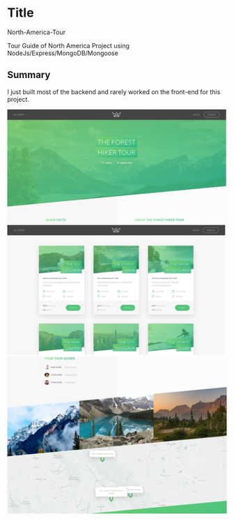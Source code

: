# Title

North-America-Tour

Tour Guide of North America Project using NodeJs/Express/MongoDB/Mongoose

## Summary
I just built most of the backend and rarely worked on the front-end for this project.


![](previewImages/1.png)
![](previewImages/2.png)
![](previewImages/3.jpg)
